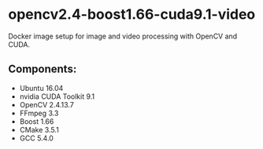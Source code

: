 # opencv2.4-boost1.66-cuda9.1-video

Docker image setup for image and video processing with OpenCV and CUDA.

## Components:
- Ubuntu 16.04
- nvidia CUDA Toolkit 9.1
- OpenCV 2.4.13.7
- FFmpeg 3.3
- Boost 1.66
- CMake 3.5.1
- GCC 5.4.0
